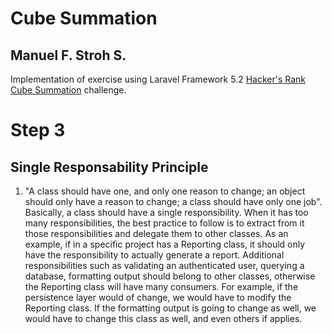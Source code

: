 # Cube Summation 
## Manuel F. Stroh S.

Implementation of  exercise using Laravel Framework 5.2
[Hacker's Rank Cube Summation](https://www.hackerrank.com/contests/101jan14/challenges/cube-summation "Hacker's Rank Cube Summation") challenge.


# Step 3
## Single Responsability Principle
1. "A class should have one, and only one reason to change; an object should only have a reason to change; a class should have only one job". Basically, a class should have a single responsibility. When it has too many responsibilities, the best practice to follow is to extract from it those responsibilities and delegate them to other classes. As an example, if in a specific project has a Reporting class, it should only have the responsibility to actually generate a report. Additional responsibilities such as validating an authenticated user, querying a database, formatting output should belong to other classes, otherwise the Reporting class will have many consumers. For example, if the persistence layer would of change, we would have to modify the Reporting class. If the formatting output is going to change as well, we would have to change this class as well, and even others if applies.
